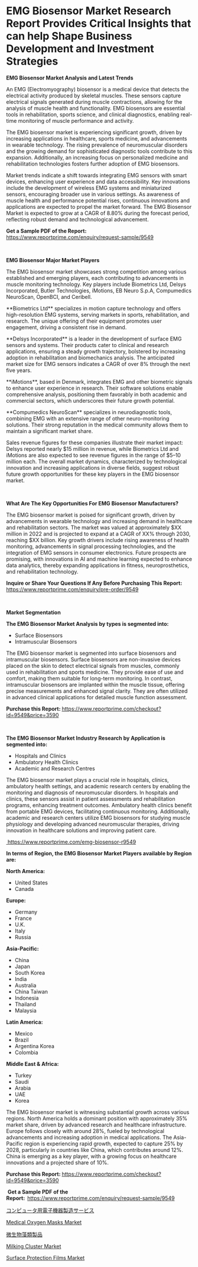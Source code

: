 <p><h1>EMG Biosensor Market Research Report Provides Critical Insights that can help Shape Business Development and Investment Strategies</h1></p><p><strong>EMG Biosensor Market Analysis and Latest Trends</strong></p>
<p><p>An EMG (Electromyography) biosensor is a medical device that detects the electrical activity produced by skeletal muscles. These sensors capture electrical signals generated during muscle contractions, allowing for the analysis of muscle health and functionality. EMG biosensors are essential tools in rehabilitation, sports science, and clinical diagnostics, enabling real-time monitoring of muscle performance and activity.</p><p>The EMG biosensor market is experiencing significant growth, driven by increasing applications in healthcare, sports medicine, and advancements in wearable technology. The rising prevalence of neuromuscular disorders and the growing demand for sophisticated diagnostic tools contribute to this expansion. Additionally, an increasing focus on personalized medicine and rehabilitation technologies fosters further adoption of EMG biosensors.</p><p>Market trends indicate a shift towards integrating EMG sensors with smart devices, enhancing user experience and data accessibility. Key innovations include the development of wireless EMG systems and miniaturized sensors, encouraging broader use in various settings. As awareness of muscle health and performance potential rises, continuous innovations and applications are expected to propel the market forward. The EMG Biosensor Market is expected to grow at a CAGR of 8.80% during the forecast period, reflecting robust demand and technological advancement.</p></p>
<p><strong>Get a Sample PDF of the Report:&nbsp;</strong> <a href="https://www.reportprime.com/enquiry/request-sample/9549">https://www.reportprime.com/enquiry/request-sample/9549</a></p>
<p>&nbsp;</p>
<p><strong>EMG Biosensor Major Market Players</strong></p>
<p><p>The EMG biosensor market showcases strong competition among various established and emerging players, each contributing to advancements in muscle monitoring technology. Key players include Biometrics Ltd, Delsys Incorporated, Butler Technologies, iMotions, EB Neuro S.p.A, Compumedics NeuroScan, OpenBCI, and Ceribell.</p><p>**Biometrics Ltd** specializes in motion capture technology and offers high-resolution EMG systems, serving markets in sports, rehabilitation, and research. The unique offering of their equipment promotes user engagement, driving a consistent rise in demand.</p><p>**Delsys Incorporated** is a leader in the development of surface EMG sensors and systems. Their products cater to clinical and research applications, ensuring a steady growth trajectory, bolstered by increasing adoption in rehabilitation and biomechanics analysis. The anticipated market size for EMG sensors indicates a CAGR of over 8% through the next five years.</p><p>**iMotions**, based in Denmark, integrates EMG and other biometric signals to enhance user experience in research. Their software solutions enable comprehensive analysis, positioning them favorably in both academic and commercial sectors, which underscores their future growth potential.</p><p>**Compumedics NeuroScan** specializes in neurodiagnostic tools, combining EMG with an extensive range of other neuro-monitoring solutions. Their strong reputation in the medical community allows them to maintain a significant market share.</p><p>Sales revenue figures for these companies illustrate their market impact: Delsys reported nearly $15 million in revenue, while Biometrics Ltd and iMotions are also expected to see revenue figures in the range of $5–10 million each. The overall market dynamics, characterized by technological innovation and increasing applications in diverse fields, suggest robust future growth opportunities for these key players in the EMG biosensor market.</p></p>
<p>&nbsp;</p>
<p><strong>What Are The Key Opportunities For EMG Biosensor Manufacturers?</strong></p>
<p><p>The EMG biosensor market is poised for significant growth, driven by advancements in wearable technology and increasing demand in healthcare and rehabilitation sectors. The market was valued at approximately $XX million in 2022 and is projected to expand at a CAGR of XX% through 2030, reaching $XX billion. Key growth drivers include rising awareness of health monitoring, advancements in signal processing technologies, and the integration of EMG sensors in consumer electronics. Future prospects are promising, with innovations in AI and machine learning expected to enhance data analytics, thereby expanding applications in fitness, neuroprosthetics, and rehabilitation technology.</p></p>
<p><strong>Inquire or Share Your Questions If Any Before Purchasing This Report:</strong> <a href="https://www.reportprime.com/enquiry/pre-order/9549">https://www.reportprime.com/enquiry/pre-order/9549</a></p>
<p>&nbsp;</p>
<p><strong>Market Segmentation</strong></p>
<p><strong>The EMG Biosensor Market Analysis by types is segmented into:</strong></p>
<p><ul><li>Surface Biosensors</li><li>Intramuscular Biosensors</li></ul></p>
<p><p>The EMG biosensor market is segmented into surface biosensors and intramuscular biosensors. Surface biosensors are non-invasive devices placed on the skin to detect electrical signals from muscles, commonly used in rehabilitation and sports medicine. They provide ease of use and comfort, making them suitable for long-term monitoring. In contrast, intramuscular biosensors are implanted within the muscle tissue, offering precise measurements and enhanced signal clarity. They are often utilized in advanced clinical applications for detailed muscle function assessment.</p></p>
<p><strong>Purchase this Report:&nbsp;</strong><a href="https://www.reportprime.com/checkout?id=9549&price=3590">https://www.reportprime.com/checkout?id=9549&price=3590</a></p>
<p>&nbsp;</p>
<p><strong>The EMG Biosensor Market Industry Research by Application is segmented into:</strong></p>
<p><ul><li>Hospitals and Clinics</li><li>Ambulatory Health Clinics</li><li>Academic and Research Centres</li></ul></p>
<p><p>The EMG biosensor market plays a crucial role in hospitals, clinics, ambulatory health settings, and academic research centers by enabling the monitoring and diagnosis of neuromuscular disorders. In hospitals and clinics, these sensors assist in patient assessments and rehabilitation programs, enhancing treatment outcomes. Ambulatory health clinics benefit from portable EMG devices, facilitating continuous monitoring. Additionally, academic and research centers utilize EMG biosensors for studying muscle physiology and developing advanced neuromuscular therapies, driving innovation in healthcare solutions and improving patient care.</p></p>
<p><a href="https://www.reportprime.com/emg-biosensor-r9549">&nbsp;https://www.reportprime.com/emg-biosensor-r9549</a></p>
<p><strong>In terms of Region, the EMG Biosensor Market Players available by Region are:</strong></p>
<p>
    <p> <strong> North America: </strong>
        <ul>
            <li>United States</li>
            <li>Canada</li>
        </ul>
        </p> 
    <p> <strong> Europe: </strong>
        <ul>
            <li>Germany</li>
            <li>France</li>
            <li>U.K.</li>
            <li>Italy</li>
            <li>Russia</li>
        </ul>
        </p> 
    <p> <strong> Asia-Pacific: </strong>
        <ul>
            <li>China</li>
            <li>Japan</li>
            <li>South Korea</li>
            <li>India</li>
            <li>Australia</li>
            <li>China Taiwan</li>
            <li>Indonesia</li>
            <li>Thailand</li>
            <li>Malaysia</li>
        </ul>
        </p> 
    <p> <strong> Latin America: </strong>
        <ul>
            <li>Mexico</li>
            <li>Brazil</li>
            <li>Argentina Korea</li>
            <li>Colombia</li>
        </ul>
        </p> 
    <p> <strong> Middle East & Africa: </strong>
        <ul>
            <li>Turkey</li>
            <li>Saudi</li>
            <li>Arabia</li>
            <li>UAE</li>
            <li>Korea</li>
        </ul>
    </p>
    </p>
<p><p>The EMG biosensor market is witnessing substantial growth across various regions. North America holds a dominant position with approximately 35% market share, driven by advanced research and healthcare infrastructure. Europe follows closely with around 28%, fueled by technological advancements and increasing adoption in medical applications. The Asia-Pacific region is experiencing rapid growth, expected to capture 25% by 2028, particularly in countries like China, which contributes around 12%. China is emerging as a key player, with a growing focus on healthcare innovations and a projected share of 10%.</p></p>
<p><strong>Purchase this Report: </strong><a href="https://www.reportprime.com/checkout?id=9549&price=3590">https://www.reportprime.com/checkout?id=9549&price=3590</a></p>
<p>&nbsp;<strong>Get a Sample PDF of the Report:&nbsp;&nbsp;</strong><a href="https://www.reportprime.com/enquiry/request-sample/9549">https://www.reportprime.com/enquiry/request-sample/9549</a></p>
<p><strong></strong></p>
<p><p><a href="https://medium.com/@lenorakris2023/electronics-manufacturing-services-for-computer-221372556eb0">コンピュータ用電子機器製造サービス</a></p><p><a href="https://github.com/HeatherFernandez476/Market-Research-Report-List-1/blob/main/medical-oxygen-masks-market.md">Medical Oxygen Masks Market</a></p><p><a href="https://medium.com/@lenorakris2023/microbial-algae-products-market-%E3%81%AF-%E3%82%B3%E3%82%B9%E3%83%88%E7%AE%A1%E7%90%86%E3%81%A8%E5%8A%B9%E7%8E%87%E5%90%91%E4%B8%8A%E3%82%92%E5%84%AA%E5%85%88%E3%81%97%E3%81%BE%E3%81%99-%E3%81%95%E3%82%89%E3%81%AB-%E5%A0%B1%E5%91%8A%E6%9B%B8%E3%81%AF%E5%B8%82%E5%A0%B4%E3%81%AE%E9%9C%80%E8%A6%81%E9%9D%A2%E3%81%A8%E4%BE%9B%E7%B5%A6%E9%9D%A2%E3%81%AE%E4%B8%A1%E6%96%B9%E3%82%92%E3%82%AB%E3%83%90%E3%83%BC%E3%81%97%E3%81%A6%E3%81%84%E3%81%BE%E3%81%99-microbial-349b10a200df">微生物藻類製品</a></p><p><a href="https://medium.com/@penurundingin_24290/the-market-for-milking-cluster-market-is-examined-in-this-report-along-with-the-factors-that-are-de2e47ab3cea">Milking Cluster Market</a></p><p><a href="https://issuu.com/reportprime-2/docs/surface-protection-films-market-siz_63db96b195deb0">Surface Protection Films Market</a></p></p>